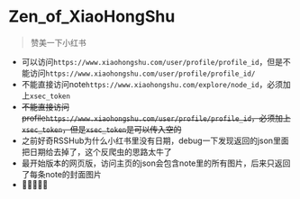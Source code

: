 # Zen_of_XiaoHongShu

> 赞美一下小红书
* 可以访问`https://www.xiaohongshu.com/user/profile/profile_id`，但是不能访问`https://www.xiaohongshu.com/user/profile/profile_id/`
* 不能直接访问note`https://www.xiaohongshu.com/explore/node_id`，必须加上`xsec_token`
* ~~不能直接访问profile`https://www.xiaohongshu.com/user/profile/profile_id`，必须加上`xsec_token`，但是`xsec_token`是可以传入空的~~
* 之前好奇RSSHub为什么小红书里没有日期，debug一下发现返回的json里面把日期给去掉了，这个反爬虫的思路太牛了
* 最开始版本的网页版，访问主页的json会包含note里的所有图片，后来只返回了每条note的封面图片
* 🫣🤭🫢🤫🤐
